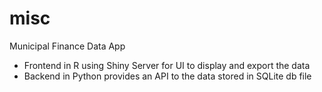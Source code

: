 # misc
Municipal Finance Data App

* Frontend in R using Shiny Server for UI to display and export the data
* Backend in Python provides an API to the data stored in SQLite db file
